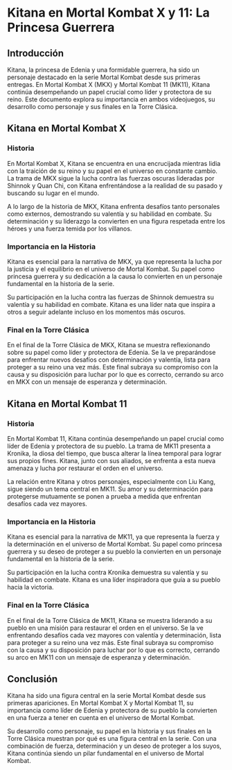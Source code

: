 # Kitana en Mortal Kombat X y 11: La Princesa Guerrera

## Introducción

Kitana, la princesa de Edenia y una formidable guerrera, ha sido un personaje destacado en la serie Mortal Kombat desde sus primeras entregas. En Mortal Kombat X (MKX) y Mortal Kombat 11 (MK11), Kitana continúa desempeñando un papel crucial como líder y protectora de su reino. Este documento explora su importancia en ambos videojuegos, su desarrollo como personaje y sus finales en la Torre Clásica.

## Kitana en Mortal Kombat X

### Historia

En Mortal Kombat X, Kitana se encuentra en una encrucijada mientras lidia con la traición de su reino y su papel en el universo en constante cambio. La trama de MKX sigue la lucha contra las fuerzas oscuras lideradas por Shinnok y Quan Chi, con Kitana enfrentándose a la realidad de su pasado y buscando su lugar en el mundo.

A lo largo de la historia de MKX, Kitana enfrenta desafíos tanto personales como externos, demostrando su valentía y su habilidad en combate. Su determinación y su liderazgo la convierten en una figura respetada entre los héroes y una fuerza temida por los villanos.

### Importancia en la Historia

Kitana es esencial para la narrativa de MKX, ya que representa la lucha por la justicia y el equilibrio en el universo de Mortal Kombat. Su papel como princesa guerrera y su dedicación a la causa lo convierten en un personaje fundamental en la historia de la serie.

Su participación en la lucha contra las fuerzas de Shinnok demuestra su valentía y su habilidad en combate. Kitana es una líder nata que inspira a otros a seguir adelante incluso en los momentos más oscuros.

### Final en la Torre Clásica

En el final de la Torre Clásica de MKX, Kitana se muestra reflexionando sobre su papel como líder y protectora de Edenia. Se la ve preparándose para enfrentar nuevos desafíos con determinación y valentía, lista para proteger a su reino una vez más. Este final subraya su compromiso con la causa y su disposición para luchar por lo que es correcto, cerrando su arco en MKX con un mensaje de esperanza y determinación.

## Kitana en Mortal Kombat 11

### Historia

En Mortal Kombat 11, Kitana continúa desempeñando un papel crucial como líder de Edenia y protectora de su pueblo. La trama de MK11 presenta a Kronika, la diosa del tiempo, que busca alterar la línea temporal para lograr sus propios fines. Kitana, junto con sus aliados, se enfrenta a esta nueva amenaza y lucha por restaurar el orden en el universo.

La relación entre Kitana y otros personajes, especialmente con Liu Kang, sigue siendo un tema central en MK11. Su amor y su determinación para protegerse mutuamente se ponen a prueba a medida que enfrentan desafíos cada vez mayores.

### Importancia en la Historia

Kitana es esencial para la narrativa de MK11, ya que representa la fuerza y la determinación en el universo de Mortal Kombat. Su papel como princesa guerrera y su deseo de proteger a su pueblo la convierten en un personaje fundamental en la historia de la serie.

Su participación en la lucha contra Kronika demuestra su valentía y su habilidad en combate. Kitana es una líder inspiradora que guía a su pueblo hacia la victoria.

### Final en la Torre Clásica

En el final de la Torre Clásica de MK11, Kitana se muestra liderando a su pueblo en una misión para restaurar el orden en el universo. Se la ve enfrentando desafíos cada vez mayores con valentía y determinación, lista para proteger a su reino una vez más. Este final subraya su compromiso con la causa y su disposición para luchar por lo que es correcto, cerrando su arco en MK11 con un mensaje de esperanza y determinación.

## Conclusión

Kitana ha sido una figura central en la serie Mortal Kombat desde sus primeras apariciones. En Mortal Kombat X y Mortal Kombat 11, su importancia como líder de Edenia y protectora de su pueblo la convierten en una fuerza a tener en cuenta en el universo de Mortal Kombat.

Su desarrollo como personaje, su papel en la historia y sus finales en la Torre Clásica muestran por qué es una figura central en la serie. Con una combinación de fuerza, determinación y un deseo de proteger a los suyos, Kitana continúa siendo un pilar fundamental en el universo de Mortal Kombat.